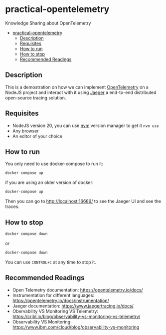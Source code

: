 # practical-opentelemetry

Knowledge Sharing about OpenTelemetry

- [practical-opentelemetry](#practical-opentelemetry)
  - [Description](#description)
  - [Requisites](#requisites)
  - [How to run](#how-to-run)
  - [How to stop](#how-to-stop)
  - [Recommended Readings](#recommended-readings)

## Description

This is a demostration on how we can implement [OpenTelemetry](https://opentelemetry.io/) on a NodeJS project and interact with it using [Jaeger](https://www.jaegertracing.io/) a end-to-end distributed open-source tracing solution.

## Requisites

- NodeJS version 20, you can use [nvm](https://github.com/nvm-sh/nvm) version manager to get it `nvm use`
- Any browser
- An editor of your choice

## How to run

You only need to use docker-compose to run it:

```bash
docker compose up
```

if you are using an older version of docker:

```bash
docker-compose up
```

Then you can go to [http://localhost:16686/](http://localhost:16686/) to see the Jaeger UI and see the traces.

## How to stop

```bash
docker compose down
```

or

```bash
docker-compose down
```

You can use `CONTROL+C` at any time to stop it.

## Recommended Readings

- Open Telemetry documentation: https://opentelemetry.io/docs/
- Instrumentation for different languages: https://opentelemetry.io/docs/instrumentation/
- Jaeger documentation: https://www.jaegertracing.io/docs/
- Obervability VS Monitoring VS Telemetry: https://cribl.io/blog/observability-vs-monitoring-vs-telemetry/
- Observability VS Monitoring: https://www.ibm.com/cloud/blog/observability-vs-monitoring

